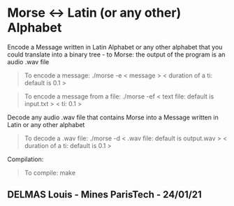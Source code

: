 # Morse <-> Latin (or any other) Alphabet

Encode a Message written in Latin Alphabet or any other alphabet that you could translate into a binary tree - to Morse: the output of the program is an audio .wav file

> To encode a message: ./morse -e < message > < duration of a ti: default is 0.1 >

> To encode a message from a file: ./morse -ef < text file: default is input.txt > < ti: 0.1 >

Decode any audio .wav file that contains Morse into a Message written in Latin or any other alphabet

> To decode a .wav file: ./morse -d < .wav file: default is output.wav > < duration of a ti: default is 0.1 >

Compilation:

> To compile: make

## DELMAS Louis - Mines ParisTech - 24/01/21